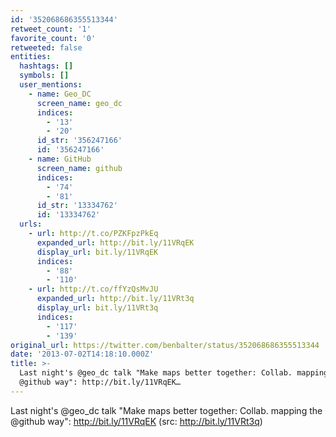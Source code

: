 ```yaml
---
id: '352068686355513344'
retweet_count: '1'
favorite_count: '0'
retweeted: false
entities:
  hashtags: []
  symbols: []
  user_mentions:
    - name: Geo_DC
      screen_name: geo_dc
      indices:
        - '13'
        - '20'
      id_str: '356247166'
      id: '356247166'
    - name: GitHub
      screen_name: github
      indices:
        - '74'
        - '81'
      id_str: '13334762'
      id: '13334762'
  urls:
    - url: http://t.co/PZKFpzPkEq
      expanded_url: http://bit.ly/11VRqEK
      display_url: bit.ly/11VRqEK
      indices:
        - '88'
        - '110'
    - url: http://t.co/ffYzQsMvJU
      expanded_url: http://bit.ly/11VRt3q
      display_url: bit.ly/11VRt3q
      indices:
        - '117'
        - '139'
original_url: https://twitter.com/benbalter/status/352068686355513344
date: '2013-07-02T14:18:10.000Z'
title: >-
  Last night's @geo_dc talk "Make maps better together: Collab. mapping the
  @github way": http://bit.ly/11VRqEK…
---
```


Last night's @geo_dc talk "Make maps better together: Collab. mapping the @github way": http://bit.ly/11VRqEK (src: http://bit.ly/11VRt3q)